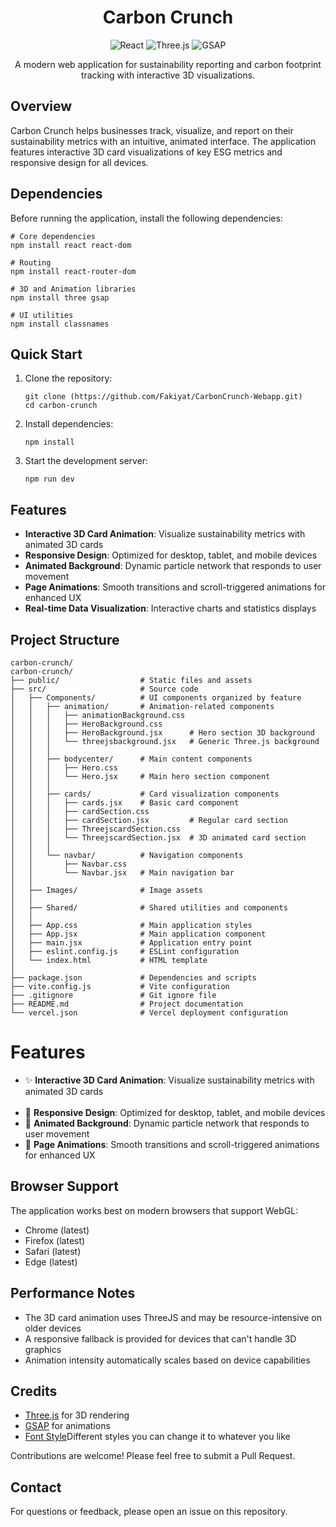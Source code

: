 <h1 align="center">Carbon Crunch</h1>

<p align="center">
  <img src="https://img.shields.io/badge/React-18.0.0-blue" alt="React">
  <img src="https://img.shields.io/badge/Three.js-0.160.0-green" alt="Three.js">
  <img src="https://img.shields.io/badge/GSAP-3.12.2-purple" alt="GSAP">
</p>

<p align="center">
  A modern web application for sustainability reporting and carbon footprint tracking with interactive 3D visualizations.
</p>


<h2>Overview</h2>

<p>
  Carbon Crunch helps businesses track, visualize, and report on their sustainability metrics with an intuitive, animated interface. The application features interactive 3D card visualizations of key ESG metrics and responsive design for all devices.
</p>

<h2>Dependencies</h2>

<p>Before running the application, install the following dependencies:</p>

<pre><code># Core dependencies
npm install react react-dom

# Routing
npm install react-router-dom

# 3D and Animation libraries
npm install three gsap

# UI utilities
npm install classnames
</code></pre>

<h2>Quick Start</h2>

<ol>
  <li>Clone the repository:
<pre><code>git clone (https://github.com/Fakiyat/CarbonCrunch-Webapp.git)
cd carbon-crunch</code></pre>
  </li>
  <li>Install dependencies:
<pre><code>npm install</code></pre>
  </li>
  <li>Start the development server:
<pre><code>npm run dev</code></pre>
  </li>
</ol>

<h2>Features</h2>

<ul>
  <li> <strong>Interactive 3D Card Animation</strong>: Visualize sustainability metrics with animated 3D cards</li>
  <li><strong>Responsive Design</strong>: Optimized for desktop, tablet, and mobile devices</li>
  <li> <strong>Animated Background</strong>: Dynamic particle network that responds to user movement</li>
  <li> <strong>Page Animations</strong>: Smooth transitions and scroll-triggered animations for enhanced UX</li>
  <li><strong>Real-time Data Visualization</strong>: Interactive charts and statistics displays</li>
</ul>

<h2>Project Structure</h2>

<pre><code>carbon-crunch/
carbon-crunch/
├── public/                  # Static files and assets
├── src/                     # Source code
│   ├── Components/          # UI components organized by feature
│   │   ├── animation/       # Animation-related components
│   │   │   ├── animationBackground.css
│   │   │   ├── HeroBackground.css
│   │   │   ├── HeroBackground.jsx      # Hero section 3D background
│   │   │   └── threejsbackground.jsx   # Generic Three.js background
│   │   │
│   │   ├── bodycenter/      # Main content components
│   │   │   ├── Hero.css
│   │   │   └── Hero.jsx     # Main hero section component
│   │   │
│   │   ├── cards/           # Card visualization components
│   │   │   ├── cards.jsx    # Basic card component
│   │   │   ├── cardSection.css
│   │   │   ├── cardSection.jsx         # Regular card section
│   │   │   ├── ThreejscardSection.css  
│   │   │   └── ThreejscardSection.jsx  # 3D animated card section
│   │   │
│   │   └── navbar/          # Navigation components
│   │       ├── Navbar.css
│   │       └── Navbar.jsx   # Main navigation bar
│   │
│   ├── Images/              # Image assets
│   │
│   ├── Shared/              # Shared utilities and components
│   │
│   ├── App.css              # Main application styles
│   ├── App.jsx              # Main application component
│   ├── main.jsx             # Application entry point
│   ├── eslint.config.js     # ESLint configuration
│   └── index.html           # HTML template
│
├── package.json             # Dependencies and scripts
├── vite.config.js           # Vite configuration
├── .gitignore               # Git ignore file
├── README.md                # Project documentation
└── vercel.json              # Vercel deployment configuration
</code></pre>

<h1>Features</h1>

<ul>
  <li>✨ <strong>Interactive 3D Card Animation</strong>: Visualize sustainability metrics with animated 3D cards</li>
  <br/>
  <li>📱 <strong>Responsive Design</strong>: Optimized for desktop, tablet, and mobile devices</li>
  <li>🌊 <strong>Animated Background</strong>: Dynamic particle network that responds to user movement</li>
  <li>🚀 <strong>Page Animations</strong>: Smooth transitions and scroll-triggered animations for enhanced UX</li>
</ul>


<h2>Browser Support</h2>

<p>The application works best on modern browsers that support WebGL:</p>
<ul>
  <li>Chrome (latest)</li>
  <li>Firefox (latest)</li>
  <li>Safari (latest)</li>
  <li>Edge (latest)</li>
</ul>

<h2>Performance Notes</h2>

<ul>
  <li>The 3D card animation uses ThreeJS and may be resource-intensive on older devices</li>
  <li>A responsive fallback is provided for devices that can't handle 3D graphics</li>
  <li>Animation intensity automatically scales based on device capabilities</li>
</ul>

<h2>Credits</h2>

<ul>
  <li><a href="https://threejs.org/">Three.js</a> for 3D rendering</li>
  <li><a href="https://greensock.com/gsap/">GSAP</a> for animations</li>
  <li><a href="https://fonts.google.com/specimen/Inter">Font Style</a>Different styles you can change it to whatever you like</li>
</ul>



<p>Contributions are welcome! Please feel free to submit a Pull Request.</p>

<h2>Contact</h2>

<p>For questions or feedback, please open an issue on this repository.</p>
